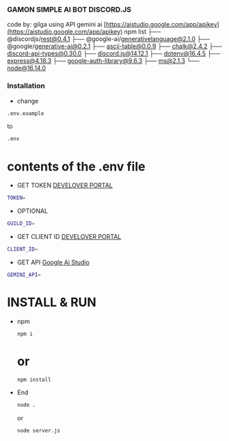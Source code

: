### GAMON SIMPLE AI BOT DISCORD.JS
code by: gilga
using API gemini ai [https://aistudio.google.com/app/apikey](https://aistudio.google.com/app/apikey)
npm list 
├── @discordjs/rest@0.4.1
├── @google-ai/generativelanguage@2.1.0
├── @google/generative-ai@0.2.1
├── ascii-table@0.0.9
├── chalk@2.4.2
├── discord-api-types@0.30.0
├── discord.js@14.12.1
├── dotenv@16.4.5
├── express@4.18.3
├── google-auth-library@9.6.3
├── ms@2.1.3
└── node@16.14.0

### Installation

* change
```sh
.env.example
```
to
```sh
.env
```
# contents of the .env file
* GET TOKEN [DEVELOVER PORTAL](https://discord.com/developers)
```sh
TOKEN=
```
* OPTIONAL
```sh
GUILD_ID=
```
* GET CLIENT ID [DEVELOVER PORTAL](https://discord.com/developers)
```sh
CLIENT_ID=
```
* GET API [Google Ai Studio](https://aistudio.google.com/app/apikey)
```sh
GEMINI_API=
```
# INSTALL & RUN
* npm
  ```sh
  npm i
  ```
  # or
  ```sh
  npm install
  ```

* End
  ```sh
  node .
  ```
  or
  ```sh
  node server.js
  ```